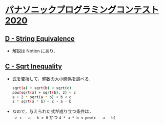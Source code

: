 # [パナソニックプログラミングコンテスト2020](https://atcoder.jp/contests/panasonic2020)

## [D - String Equivalence](https://atcoder.jp/contests/panasonic2020/tasks/panasonic2020_d)
- 解説は Notion にあり．

## [C - Sqrt Inequality](https://atcoder.jp/contests/panasonic2020/tasks/panasonic2020_c)
- 式を変換して，整数の大小関係を調べる．
    ```bash
    sqrt(a) + sqrt(b) < sqrt(c)
    pow(sqrt(a) + sqrt(b), 2) < c
    a + 2 * sqrt(a * b) + b < c
    2 * sqrt(a * b) < c - a - b
    ```
- なので，与えられた式が成り立つ条件は，
    - `c - a - b > 0` かつ `4 * a * b < pow(c - a - b)`
